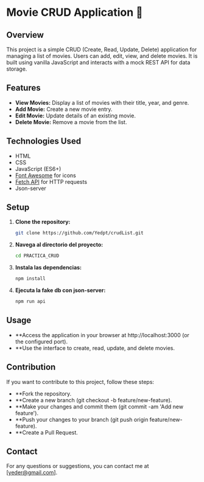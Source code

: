 # Movie CRUD Application 🎥

## Overview

This project is a simple CRUD (Create, Read, Update, Delete) application for managing a list of movies. Users can add, edit, view, and delete movies. It is built using vanilla JavaScript and interacts with a mock REST API for data storage.

## Features

- **View Movies:** Display a list of movies with their title, year, and genre.
- **Add Movie:** Create a new movie entry.
- **Edit Movie:** Update details of an existing movie.
- **Delete Movie:** Remove a movie from the list.

## Technologies Used

- HTML
- CSS
- JavaScript (ES6+)
- [Font Awesome](https://fontawesome.com) for icons
- [Fetch API](https://developer.mozilla.org/en-US/docs/Web/API/Fetch_API) for HTTP requests
- Json-server

## Setup

1. **Clone the repository:**

   ```bash
   git clone https://github.com/Yedpt/crudList.git

   
2. **Navega al directorio del proyecto:**

   ```bash
   cd PRACTICA_CRUD


3. **Instala las dependencias:**

   ```bash
   npm install

4. **Ejecuta la fake db con json-server:**

   ```bash
   npm run api

## Usage

- **Access the application in your browser at http://localhost:3000 (or the configured port).
- **Use the interface to create, read, update, and delete movies.

## Contribution

If you want to contribute to this project, follow these steps:

- **Fork the repository.
- **Create a new branch (git checkout -b feature/new-feature).
- **Make your changes and commit them (git commit -am 'Add new feature').
- **Push your changes to your branch (git push origin feature/new-feature).
- **Create a Pull Request.

## Contact
For any questions or suggestions, you can contact me at [yeder@gmail.com].

